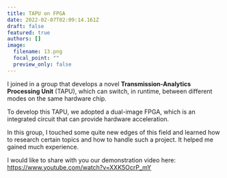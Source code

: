 ```yaml
---
title: TAPU on FPGA
date: 2022-02-07T02:09:14.161Z
draft: false
featured: true
authors: []
image:
  filename: 13.png
  focal_point: ""
  preview_only: false
---
```

I joined in a group that develops a novel **Transmission-Analytics Processing Unit** (TAPU), which can switch, in runtime, between different modes on the same hardware chip.

To develop this TAPU, we adopted a dual-image FPGA, which is an integrated circuit that can provide hardware acceleration.

In this group, I touched some quite new edges of this field and learned how to research certain topics and how to handle such a project. It helped me gained much experience.

I would like to share with you our demonstration video here: https://www.youtube.com/watch?v=XXK5OcrP_mY
